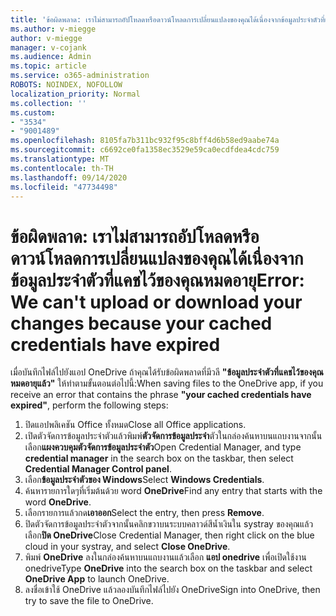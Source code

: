```yaml
---
title: 'ข้อผิดพลาด: เราไม่สามารถอัปโหลดหรือดาวน์โหลดการเปลี่ยนแปลงของคุณได้เนื่องจากข้อมูลประจำตัวที่แคชไว้ของคุณหมดอายุ'
ms.author: v-miegge
author: v-miegge
manager: v-cojank
ms.audience: Admin
ms.topic: article
ms.service: o365-administration
ROBOTS: NOINDEX, NOFOLLOW
localization_priority: Normal
ms.collection: ''
ms.custom:
- "3534"
- "9001489"
ms.openlocfilehash: 8105fa7b311bc932f95c8bff4d6b58ed9aabe74a
ms.sourcegitcommit: c6692ce0fa1358ec3529e59ca0ecdfdea4cdc759
ms.translationtype: MT
ms.contentlocale: th-TH
ms.lasthandoff: 09/14/2020
ms.locfileid: "47734498"
---
```

# <a name="error-we-cant-upload-or-download-your-changes-because-your-cached-credentials-have-expired"></a><span data-ttu-id="68474-102">ข้อผิดพลาด: เราไม่สามารถอัปโหลดหรือดาวน์โหลดการเปลี่ยนแปลงของคุณได้เนื่องจากข้อมูลประจำตัวที่แคชไว้ของคุณหมดอายุ</span><span class="sxs-lookup"><span data-stu-id="68474-102">Error: We can't upload or download your changes because your cached credentials have expired</span></span>

<span data-ttu-id="68474-103">เมื่อบันทึกไฟล์ไปยังแอป OneDrive ถ้าคุณได้รับข้อผิดพลาดที่มีวลี **"ข้อมูลประจำตัวที่แคชไว้ของคุณหมดอายุแล้ว"** ให้ทำตามขั้นตอนต่อไปนี้:</span><span class="sxs-lookup"><span data-stu-id="68474-103">When saving files to the OneDrive app, if you receive an error that contains the phrase **"your cached credentials have expired"**, perform the following steps:</span></span>

1. <span data-ttu-id="68474-104">ปิดแอปพลิเคชัน Office ทั้งหมด</span><span class="sxs-lookup"><span data-stu-id="68474-104">Close all Office applications.</span></span>
1. <span data-ttu-id="68474-105">เปิดตัวจัดการข้อมูลประจำตัวแล้วพิมพ์**ตัวจัดการข้อมูลประจำ**ตัวในกล่องค้นหาบนแถบงานจากนั้นเลือก**แผงควบคุมตัวจัดการข้อมูลประจำตัว**</span><span class="sxs-lookup"><span data-stu-id="68474-105">Open Credential Manager, and type **credential manager** in the search box on the taskbar, then select **Credential Manager Control panel**.</span></span>
1. <span data-ttu-id="68474-106">เลือก**ข้อมูลประจำตัวของ Windows**</span><span class="sxs-lookup"><span data-stu-id="68474-106">Select **Windows Credentials**.</span></span>
1. <span data-ttu-id="68474-107">ค้นหารายการใดๆที่เริ่มต้นด้วย word **OneDrive**</span><span class="sxs-lookup"><span data-stu-id="68474-107">Find any entry that starts with the word **OneDrive**.</span></span>
1. <span data-ttu-id="68474-108">เลือกรายการแล้วกด**เอาออก**</span><span class="sxs-lookup"><span data-stu-id="68474-108">Select the entry, then press **Remove**.</span></span>
1. <span data-ttu-id="68474-109">ปิดตัวจัดการข้อมูลประจำตัวจากนั้นคลิกขวาบนระบบคลาวด์สีน้ำเงินใน systray ของคุณแล้วเลือก**ปิด OneDrive**</span><span class="sxs-lookup"><span data-stu-id="68474-109">Close Credential Manager, then right click on the blue cloud in your systray, and select **Close OneDrive**.</span></span>
1. <span data-ttu-id="68474-110">พิมพ์ **OneDrive** ลงในกล่องค้นหาบนแถบงานแล้วเลือก **แอป onedrive** เพื่อเปิดใช้งาน onedrive</span><span class="sxs-lookup"><span data-stu-id="68474-110">Type **OneDrive** into the search box on the taskbar and select **OneDrive App** to launch OneDrive.</span></span>
1. <span data-ttu-id="68474-111">ลงชื่อเข้าใช้ OneDrive แล้วลองบันทึกไฟล์ไปยัง OneDrive</span><span class="sxs-lookup"><span data-stu-id="68474-111">Sign into OneDrive, then try to save the file to OneDrive.</span></span>
